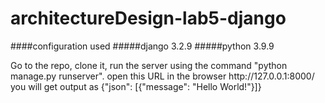 # architectureDesign-lab5-django

####configuration used
#####django 3.2.9
#####python 3.9.9

<p>Go to the repo, clone it, run the server using the command "python manage.py runserver".
open this URL in the browser http://127.0.0.1:8000/
you will get output as {"json": [{"message": "Hello World!"}]}
</p>